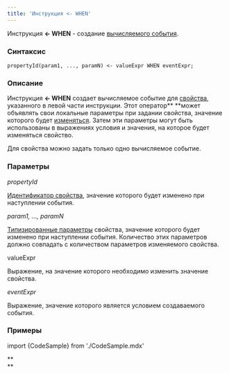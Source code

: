 ```yaml
---
title: 'Инструкция <- WHEN'
---
```


Инструкция **<- WHEN** - создание [вычисляемого события](Вычисляемые_события.md).

### Синтаксис

    propertyId(param1, ..., paramN) <- valueExpr WHEN eventExpr;

### Описание

Инструкция **<- WHEN** создает вычисляемое событие для [свойства](Первичные_свойства_DATA.md), указанного в левой части инструкции. Этот оператор** **может объявлять свои локальные параметры при задании свойства, значение которого будет [изменяться](Изменение_свойства_CHANGE.md). Затем эти параметры могут быть использованы в выражениях условия и значения, на которое будет изменяться свойство.

Для свойства можно задать только одно вычисляемое событие. 

### Параметры

*propertyId*

[Идентификатор свойства](Идентификаторы.md#propertyid-broken), значение которого будет изменено при наступлении события.

*param1, ..., paramN*

[Типизированные параметры](Идентификаторы.md#paramid-broken) свойства, значение которого будет изменено при наступлении события. Количество этих параметров должно совпадать с количеством параметров изменяемого свойства.

valueExpr

Выражение, на значение которого необходимо изменить значение свойства.

*eventExpr*

Выражение, значение которого является условием создаваемого события.

### Примеры


import {CodeSample} from './CodeSample.mdx'

<CodeSample url="https://ru-documentation.lsfusion.org/sample?file=InstructionSample&block=setwhen"/>

**  
**
